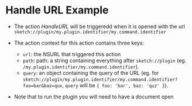 # Handle URL Example

- The action _HandleURL_ will be triggeredd when it is opened with the url `sketch://plugin/my.plugin.identifier/my.command.identifier`
- The action context for this action contains three keys:
    - `url`: the NSURL that triggered this action
    - `path`: path: a string containing everything after `sketch://plugin` (eg. `/my.plugin.identifier/my.command.identifier`).
    - `query`: an object containing the query of the URL (eg. for `sketch://plugin/my.plugin.identifier/my.command.identifier?foo=bar&baz=qux`, `query` will be `{ foo: 'bar', baz: 'quz' }`).

- Note that to run the plugin you will need to have a document open
